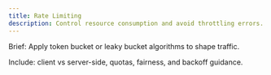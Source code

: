 ```yaml
---
title: Rate Limiting
description: Control resource consumption and avoid throttling errors.
---
```


Brief: Apply token bucket or leaky bucket algorithms to shape traffic.

Include: client vs server-side, quotas, fairness, and backoff guidance.
